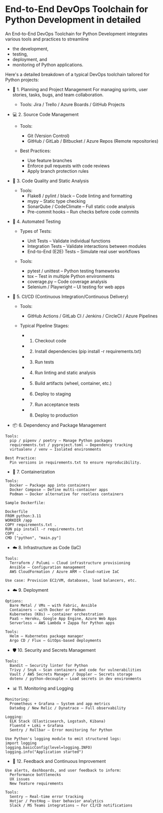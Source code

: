 # End-to-End DevOps Toolchain for Python Development in detailed
An End-to-End DevOps Toolchain for Python Development integrates various tools and practices to streamline 
- the development,
- testing,
- deployment, and
- monitoring of Python applications.

Here's a detailed breakdown of a typical DevOps toolchain tailored for Python projects:

- 🔧 1. Planning and Project Management
For managing sprints, user stories, tasks, bugs, and team collaboration.
  - Tools: Jira / Trello / Azure Boards / GitHub Projects
  

- 💻 2. Source Code Management
  - Tools:
    - Git (Version Control)
    - GitHub / GitLab / Bitbucket / Azure Repos (Remote repositories)

  - Best Practices:
    - Use feature branches
    - Enforce pull requests with code reviews
    - Apply branch protection rules

- 🧪 3. Code Quality and Static Analysis
  - Tools:
    - Flake8 / pylint / black – Code linting and formatting
    - mypy – Static type checking
    - SonarQube / CodeClimate – Full static code analysis
    - Pre-commit hooks – Run checks before code commits

- 🧪 4. Automated Testing
  - Types of Tests:
    - Unit Tests – Validate individual functions
    - Integration Tests – Validate interactions between modules
    - End-to-End (E2E) Tests – Simulate real user workflows

  - Tools:
    - pytest / unittest – Python testing frameworks
    - tox – Test in multiple Python environments
    - coverage.py – Code coverage analysis
    - Selenium / Playwright – UI testing for web apps


- 🔁 5. CI/CD (Continuous Integration/Continuous Delivery)
  - Tools:
    - GitHub Actions / GitLab CI / Jenkins / CircleCI / Azure Pipelines

  - Typical Pipeline Stages:
    - 1. Checkout code
    - 2. Install dependencies (pip install -r requirements.txt)
    - 3. Run tests
    - 4. Run linting and static analysis
    - 5. Build artifacts (wheel, container, etc.)
    - 6. Deploy to staging
    - 7. Run acceptance tests
    - 8. Deploy to production

- 📦 6. Dependency and Package Management
```
Tools:
  pip / pipenv / poetry – Manage Python packages
  requirements.txt / pyproject.toml – Dependency tracking
  virtualenv / venv – Isolated environments

Best Practice:
  Pin versions in requirements.txt to ensure reproducibility.
```


- 🐳 7. Containerization
```
Tools:
  Docker – Package app into containers
  Docker Compose – Define multi-container apps
  Podman – Docker alternative for rootless containers

Sample Dockerfile:

Dockerfile
FROM python:3.11
WORKDIR /app
COPY requirements.txt .
RUN pip install -r requirements.txt
COPY . .
CMD ["python", "main.py"]

```


- ☁️ 8. Infrastructure as Code (IaC)
```
Tools:
  Terraform / Pulumi – Cloud infrastructure provisioning
  Ansible – Configuration management
  AWS CloudFormation / Azure ARM – Cloud-native IaC

Use case: Provision EC2/VM, databases, load balancers, etc.
```

- ☁️ 9. Deployment
```
Options:
  Bare Metal / VMs – with Fabric, Ansible
  Containers – with Docker or Podman
  Kubernetes (K8s) – container orchestration
  PaaS – Heroku, Google App Engine, Azure Web Apps
  Serverless – AWS Lambda + Zappa for Python apps

Tools:
  Helm – Kubernetes package manager
  Argo CD / Flux – GitOps-based deployments
```


- 🛡️ 10. Security and Secrets Management
```
Tools:
  Bandit – Security linter for Python
  Trivy / Snyk – Scan containers and code for vulnerabilities
  Vault / AWS Secrets Manager / Doppler – Secrets storage
  dotenv / python-decouple – Load secrets in dev environments

```

- 📊 11. Monitoring and Logging
```
Monitoring:
  Prometheus + Grafana – System and app metrics
  Datadog / New Relic / Dynatrace – Full observability

Logging:
  ELK Stack (Elasticsearch, Logstash, Kibana)
  Fluentd + Loki + Grafana
  Sentry / Rollbar – Error monitoring for Python

Use Python's logging module to emit structured logs:
import logging
logging.basicConfig(level=logging.INFO)
logging.info("Application started")

```

- 🔁 12. Feedback and Continuous Improvement
```
Use alerts, dashboards, and user feedback to inform:
  Performance bottlenecks
  UX issues
  New feature requirements

Tools:
  Sentry – Real-time error tracking
  Hotjar / PostHog – User behavior analytics
  Slack / MS Teams integrations – For CI/CD notifications


```






